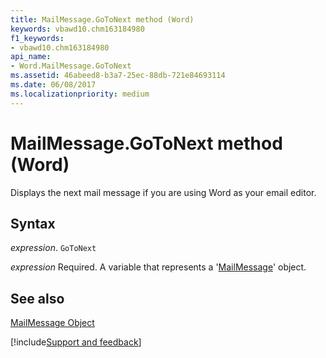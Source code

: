 ```yaml
---
title: MailMessage.GoToNext method (Word)
keywords: vbawd10.chm163184980
f1_keywords:
- vbawd10.chm163184980
api_name:
- Word.MailMessage.GoToNext
ms.assetid: 46abeed8-b3a7-25ec-88db-721e84693114
ms.date: 06/08/2017
ms.localizationpriority: medium
---
```



# MailMessage.GoToNext method (Word)

Displays the next mail message if you are using Word as your email editor.


## Syntax

_expression_. `GoToNext`

_expression_ Required. A variable that represents a '[MailMessage](Word.MailMessage.md)' object.


## See also


[MailMessage Object](Word.MailMessage.md)

[!include[Support and feedback](~/includes/feedback-boilerplate.md)]